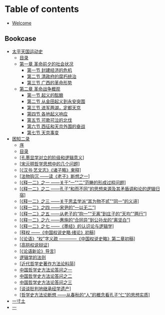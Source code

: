 # Table of contents

* [Welcome](README.md)

## Bookcase

* [太平天国运动史](bookcase/tai-ping-tian-guo-yun-dong-shi.md)
  * [目录](bookcase/tai-ping-tian-guo-yun-dong-shi/mu-lu.md)
  * [第一章 革命前夕的社会状况](bookcase/tai-ping-tian-guo-yun-dong-shi/di-yi-zhang-ge-ming-qian-xi-de-she-hui-zhuang-kuang/README.md)
    * [第一节 封建经济的危机](bookcase/tai-ping-tian-guo-yun-dong-shi/chapter-1/section-1.md)
    * [第二节 清政府的腐朽统治](bookcase/tai-ping-tian-guo-yun-dong-shi/chapter-1/section-2.md)
    * [第三节 广西的革命形势](bookcase/tai-ping-tian-guo-yun-dong-shi/chapter-1/section-3.md)
  * [第二章 革命战争概观](bookcase/tai-ping-tian-guo-yun-dong-shi/di-er-zhang-ge-ming-zhan-zheng-gai-guan/README.md)
    * [第一节 起义的酝酿](bookcase/tai-ping-tian-guo-yun-dong-shi/chapter-2/section-1.md)
    * [第二节 从金田起义到永安突围](bookcase/tai-ping-tian-guo-yun-dong-shi/chapter-2/section-2.md)
    * [第三节 进军两湖，定都天京](bookcase/tai-ping-tian-guo-yun-dong-shi/chapter-2/section-3.md)
    * [第四节 各地起义响应](bookcase/tai-ping-tian-guo-yun-dong-shi/chapter-2/section-4.md)
    * [第五节 可歌可泣的北伐](bookcase/tai-ping-tian-guo-yun-dong-shi/chapter-2/section-5.md)
    * [第六节 西征和天京外围的奋战](bookcase/tai-ping-tian-guo-yun-dong-shi/chapter-2/section-6.md)
    * [第七节 天京事变](bookcase/tai-ping-tian-guo-yun-dong-shi/di-er-zhang-ge-ming-zhan-zheng-gai-guan/di-qi-jie-tian-jing-shi-bian.md)
* [困知二录](bookcase/kun-zhi-er-lu.md)
  * [序](bookcase/kun-zhi-er-lu/xu.md)
  * [目录](bookcase/kun-zhi-er-lu/mu-lu.md)
  * [\[孔墨显学对立的阶级和逻辑意义\]](bookcase/kun-zhi-er-lu/kong-mo-xian-xue-dui-li-de-jie-ji-he-luo-ji-yi-yi.md)
  * [\[宋元明哲学思想中的几个问题\]](bookcase/kun-zhi-er-lu/song-yuan-ming-zhe-xue-si-xiang-zhong-de-ji-ge-wen-ti.md)
  * [\[《汉书·艺文志》《诸子略》柬释\]](bookcase/kun-zhi-er-lu/han-shu-yi-wen-zhi-zhu-zi-le-jian-shi.md)
  * [\[法物钩沉 ——读《老子》断想之一\]](bookcase/kun-zhi-er-lu/fa-wu-gou-chen-du-lao-zi-duan-xiang-zhi-yi.md)
  * [\[《释一二》之一 ——关于“一”“二”范畴的形成过程问题\]](bookcase/kun-zhi-er-lu/shi-yi-er-zhi-yi-guan-yu-yi-er-fan-chou-de-xing-cheng-guo-cheng-wen-ti.md)
  * [\[《释一二》之二 ——孔子“和而不同”的思想来源及其矛盾调和论的逻辑归宿\]](bookcase/kun-zhi-er-lu/shi-yi-er-zhi-er-kong-zi-he-er-bu-tong-de-si-xiang-lai-yuan-ji-qi-mao-dun-tiao-he-lun-de-luo-ji-gui.md)
  * [\[《释一二》之三 ——关于思孟学派“其为物不贰”“同一”的义谛\]](bookcase/kun-zhi-er-lu/shi-yi-er-zhi-san-guan-yu-si-meng-xue-pai-qi-wei-wu-bu-er-tong-yi-de-yi-di.md)
  * [\[《释一二》之四 ——宋尹的“一以无二”\]](bookcase/kun-zhi-er-lu/shi-yi-er-zhi-si-song-yin-de-yi-yi-wu-er.md)
  * [\[《释一二》之五 ——从老子的“抱一”“无离”到庄子的“天均”“两行”\]](bookcase/kun-zhi-er-lu/shi-yi-er-zhi-wu-cong-lao-zi-de-bao-yi-wu-li-dao-zhuang-zi-de-tian-jun-liang-hang.md)
  * [\[《释一二》之六 ——惠施的“合同异”到公孙龙的“离坚白”\]](bookcase/kun-zhi-er-lu/shi-yi-er-zhi-liu-hui-shi-de-he-tong-yi-dao-gong-sun-long-de-li-jian-bai.md)
  * [\[《释一二》之七 ——《墨经》的认识论与逻辑学\]](bookcase/kun-zhi-er-lu/shi-yi-er-zhi-qi-mo-jing-de-ren-shi-lun-yu-luo-ji-xue.md)
  * [\[释权 ——《中国权说史略·绪论》初稿\]](bookcase/kun-zhi-er-lu/shi-quan-zhong-guo-quan-shuo-shi-le-xu-lun-chu-gao.md)
  * [\[《论语》“权”字义疏 ————《中国权说史略》第二章初稿\]](bookcase/kun-zhi-er-lu/lun-yu-quan-zi-yi-shu-zhong-guo-quan-shuo-shi-le-di-er-zhang-chu-gao.md)
  * [\[高拱权说辩证\]](bookcase/kun-zhi-er-lu/gao-gong-quan-shuo-bian-zheng.md)
  * [\[《论语新论》导言\]](bookcase/kun-zhi-er-lu/lun-yu-xin-lun-dao-yan.md)
  * [逻辑学的法则](bookcase/kun-zhi-er-lu/luo-ji-xue-de-fa-ze.md)
  * [\[近代哲学史著作方法论料简\]](bookcase/kun-zhi-er-lu/jin-dai-zhe-xue-shi-zhu-zuo-fang-fa-lun-liao-jian.md)
  * [中国哲学史方法论答问之一](bookcase/kun-zhi-er-lu/zhong-guo-zhe-xue-shi-fang-fa-lun-da-wen-zhi-yi.md)
  * [中国哲学史方法论答问之二](bookcase/kun-zhi-er-lu/zhong-guo-zhe-xue-shi-fang-fa-lun-da-wen-zhi-er.md)
  * [中国哲学史方法论答问之三](bookcase/kun-zhi-er-lu/zhong-guo-zhe-xue-shi-fang-fa-lun-da-wen-zhi-san.md)
  * [\[谈谈批判地继承经学遗产\]](bookcase/kun-zhi-er-lu/tan-tan-pi-pan-di-ji-cheng-jing-xue-yi-chan.md)
  * [\[哲学史方法论断想 ——从春秋的“人”的概念看孔子“仁”的思想实质\]](bookcase/kun-zhi-er-lu/zhe-xue-shi-fang-fa-lun-duan-xiang-cong-chun-qiu-de-ren-de-gai-nian-kan-kong-zi-ren-de-si-xiang-shi.md)
* [一寸土](bookcase/yi-cun-tu.md)
 * [一](bookcase/yi-cun-tu/chapter-1.md)